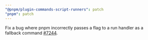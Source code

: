 ```yaml
---
"@pnpm/plugin-commands-script-runners": patch
"pnpm": patch
---
```


Fix a bug where pnpm incorrectly passes a flag to a run handler as a fallback command [#7244](https://github.com/pnpm/pnpm/issues/7244).
